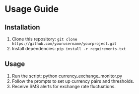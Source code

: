 # Usage Guide

## Installation
1. Clone this repository: `git clone https://github.com/yourusername/yourproject.git`
2. Install dependencies: `pip install -r requirements.txt`

## Usage
1. Run the script: python currency_exchange_monitor.py
2. Follow the prompts to set up currency pairs and thresholds.
3. Receive SMS alerts for exchange rate fluctuations.
